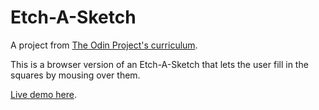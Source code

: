 # Etch-A-Sketch
A project from [The Odin Project's curriculum](https://www.theodinproject.com/paths/foundations/courses/foundations/lessons/etch-a-sketch-project).

This is a browser version of an Etch-A-Sketch that lets the user fill in the squares by mousing over them.

[Live demo here](https://kaitlinkcheng.github.io/etch-a-sketch/).
